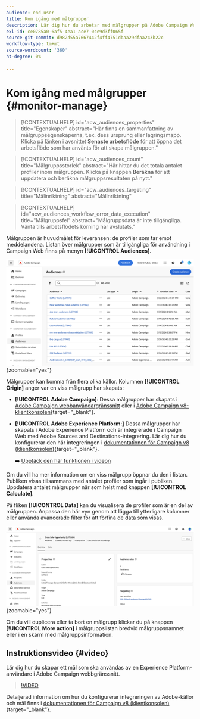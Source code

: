 ```yaml
---
audience: end-user
title: Kom igång med målgrupper
description: Lär dig hur du arbetar med målgrupper på Adobe Campaign Web
exl-id: ce0785a0-6af5-4ea1-ace7-0ce9d3ff065f
source-git-commit: d982d55a7667442f4ff4751dbaa29dfaa243b22c
workflow-type: tm+mt
source-wordcount: '360'
ht-degree: 0%

---
```


# Kom igång med målgrupper {#monitor-manage}

>[!CONTEXTUALHELP]
>id="acw_audiences_properties"
>title="Egenskaper"
>abstract="Här finns en sammanfattning av målgruppsegenskaperna, t.ex. dess ursprung eller lagringsmapp. Klicka på länken i avsnittet **Senaste arbetsflöde** för att öppna det arbetsflöde som har använts för att skapa målgruppen."

>[!CONTEXTUALHELP]
>id="acw_audiences_count"
>title="Målgruppsstorlek"
>abstract="Här hittar du det totala antalet profiler inom målgruppen. Klicka på knappen **Beräkna** för att uppdatera och beräkna målgruppsresultaten på nytt."

>[!CONTEXTUALHELP]
>id="acw_audiences_targeting"
>title="Målinriktning"
>abstract="Målinriktning"

>[!CONTEXTUALHELP]
>id="acw_audiences_workflow_error_data_execution"
>title="Målgruppsfel"
>abstract="Målgruppsdata är inte tillgängliga. Vänta tills arbetsflödets körning har avslutats."

Målgruppen är huvudmålet för leveransen: de profiler som tar emot meddelandena. Listan över målgrupper som är tillgängliga för användning i Campaign Web finns på menyn **[!UICONTROL Audiences]**.

![Skärmbild som visar en lista över tillgängliga målgrupper på Campaign Web.](assets/audiences-list.png){zoomable="yes"}

Målgrupper kan komma från flera olika källor. Kolumnen **[!UICONTROL Origin]** anger var en viss målgrupp har skapats:

* **[!UICONTROL Adobe Campaign]**: Dessa målgrupper har skapats i [Adobe Campaign webbanvändargränssnitt](create-audience.md) eller i [Adobe Campaign v8-klientkonsolen](https://experienceleague.adobe.com/docs/campaign/campaign-v8/audience/create-audiences/create-audiences.html){target="_blank"}.

* **[!UICONTROL Adobe Experience Platform:]** Dessa målgrupper har skapats i Adobe Experience Platform och är integrerade i Campaign Web med Adobe Sources and Destinations-integrering. Lär dig hur du konfigurerar den här integreringen i [dokumentationen för Campaign v8 (klientkonsolen)](https://experienceleague.adobe.com/docs/campaign/campaign-v8/connect/ac-aep/ac-aep.html){target="_blank"}.

  ➡️ [Upptäck den här funktionen i videon](#video)

Om du vill ha mer information om en viss målgrupp öppnar du den i listan. Publiken visas tillsammans med antalet profiler som ingår i publiken. Uppdatera antalet målgrupper när som helst med knappen **[!UICONTROL Calculate]**.

På fliken **[!UICONTROL Data]** kan du visualisera de profiler som är en del av målgruppen. Anpassa den här vyn genom att lägga till ytterligare kolumner eller använda avancerade filter för att förfina de data som visas.

![Skärmbild som visar målgruppsinformation, inklusive profiler och anpassningsalternativ.](assets/audiences-details.png){zoomable="yes"}

Om du vill duplicera eller ta bort en målgrupp klickar du på knappen **[!UICONTROL More action]** i målgruppslistan bredvid målgruppsnamnet eller i en skärm med målgruppsinformation.

## Instruktionsvideo {#video}

Lär dig hur du skapar ett mål som ska användas av en Experience Platform-användare i Adobe Campaign webbgränssnitt.

>[!VIDEO](https://video.tv.adobe.com/v/3427635?quality=12)

Detaljerad information om hur du konfigurerar integreringen av Adobe-källor och mål finns i [dokumentationen för Campaign v8 (klientkonsolen)](https://experienceleague.adobe.com/docs/campaign/campaign-v8/connect/ac-aep/ac-aep.html){target="_blank"}.